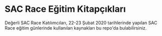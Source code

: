 # SAC Race Eğitim Kitapçıkları

Değerli SAC Race Katılımcıları, 22-23 Şubat 2020 tarihlerinde yapılan SAC Race eğitim günlerinde kullanılan kaynakları bu repo'da bulabilirsiniz.
